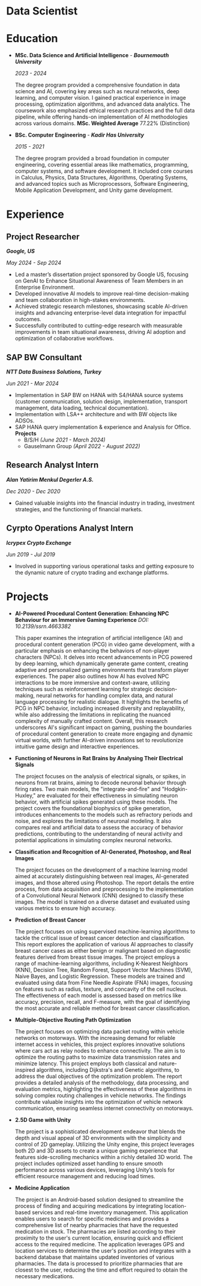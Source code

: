 # Data Scientist

# Education
* **MSc. Data Science and Artificial Intelligence** - **_Bournemouth University_**

  *2023 - 2024*

  The degree program provided a comprehensive foundation in data science and AI,  covering key areas such as neural networks, deep learning, and computer          vision. I gained practical experience in image processing, optimization   algorithms, and advanced data analytics. The coursework also emphasized ethical research practices and the full data pipeline, while offering hands-on implementation of AI methodologies across various domains.
  **MSc. Weighted Average**
77.22% (Distinction)

* **BSc. Computer Engineering** - ***Kadir Has University***
 
    *2015 - 2021*

  The degree program provided a broad foundation in computer engineering, covering essential areas like mathematics, programming, computer systems, and software development. It included core courses in Calculus, Physics, Data Structures, Algorithms, Operating Systems, and advanced topics such as Microprocessors, Software Engineering, Mobile Application Development, and Unity game development.

# Experience
## Project Researcher
***Google, US***

*May 2024 - Sep 2024*

* Led a master’s dissertation project sponsored by Google US, focusing on GenAI to Enhance Situational Awareness of Team Members in an Enterprise Environment.
* Developed innovative AI models to improve real-time decision-making and team collaboration in high-stakes environments.
* Achieved strategic research milestones, showcasing scable AI-driven insights and advancing enterprise-level data integration for impactful outcomes.
*  Successfully contributed to cutting-edge research with measurable improvements in team situational awareness, driving AI adoption and optimization of collaborative workflows.

## SAP BW Consultant
***NTT Data Business Solutions, Turkey***

*Jun 2021 - Mar 2024*

* Implementation in SAP BW on HANA with S4/HANA source systems (customer communication, solution design, implementation, transport management, data loading, technical documentation).
* Implementation with LSA++ architecture and with BW objects like ADSOs.
* SAP HANA query implementation & experience and Analysis for Office.
**Projects**
  - B/S/H *(June 2021 - March 2024)*
  - Gauselmann Group *(April 2022 - August 2022)*

 ## Research Analyst Intern
 ***Alan Yatirim Menkul Degerler A.S.***
 
 *Dec 2020 - Dec 2020*

 * Gained valuable insights into the financial industry in trading, investment strategies, and the functioning of financial markets.

## Cyrpto Operations Analyst Intern
***Icrypex Crypto Exchange***

*Jun 2019 - Jul 2019*
* Involved in supporting various operational tasks and getting exposure to the dynamic nature of crypto trading and exchange platforms.

# Projects
* **AI-Powered Procedural Content Generation: Enhancing NPC Behaviour for an Immersive Gaming Experience** *DOI: 10.2139/ssrn.4663382*

  This paper examines the integration of artificial intelligence (AI) and procedural content generation (PCG) in video game development, with a particular emphasis on enhancing the behaviors of non-player characters (NPCs). It delves into recent advancements in PCG powered by deep learning, which dynamically generate game content, creating adaptive and personalized gaming environments that transform player experiences. The paper also outlines how AI has evolved NPC interactions to be more immersive and context-aware, utilizing techniques such as reinforcement learning for strategic decision-making, neural networks for handling complex data, and natural language processing for realistic dialogue. It highlights the benefits of PCG in NPC behavior, including increased diversity and replayability, while also addressing the limitations in replicating the nuanced complexity of manually crafted content. Overall, this research underscores AI's significant impact on gaming, pushing the boundaries of procedural content generation to create more engaging and dynamic virtual worlds, with further AI-driven innovations set to revolutionize intuitive game design and interactive experiences.

* **Functioning of Neurons in Rat Brains by Analysing Their Electrical Signals**

  The project focuses on the analysis of electrical signals, or spikes, in neurons from rat brains, aiming to decode neuronal behavior through firing rates. Two main models, the "integrate-and-fire" and "Hodgkin-Huxley," are evaluated for their effectiveness in simulating neuron behavior, with artificial spikes generated using these models. The project covers the foundational biophysics of spike generation, introduces enhancements to the models such as refractory periods and noise, and explores the limitations of neuronal modeling. It also compares real and artificial data to assess the accuracy of behavior predictions, contributing to the understanding of neural activity and potential applications in simulating complex neuronal networks.

* **Classification and Recognition of AI-Generated, Photoshop, and Real Images**

  The project focuses on the development of a machine learning model aimed at accurately distinguishing between real images, AI-generated images, and those altered using Photoshop. The report details the entire process, from data acquisition and preprocessing to the implementation of a Convolutional Neural Network (CNN) designed to classify these images. The model is trained on a diverse dataset and evaluated using various metrics to ensure high accuracy.

* **Prediction of Breast Cancer**

  The project focuses on using supervised machine-learning algorithms to tackle the critical issue of breast cancer detection and classification. This report explores the application of various AI approaches to classify breast cancer cases as either benign or malignant based on diagnostic features derived from breast tissue images. The project employs a range of machine-learning algorithms, including K-Nearest Neighbors (KNN), Decision Tree, Random Forest, Support Vector Machines (SVM), Naive Bayes, and Logistic Regression. These models are trained and evaluated using data from Fine Needle Aspirate (FNA) images, focusing on features such as radius, texture, and concavity of the cell nucleus. The effectiveness of each model is assessed based on metrics like accuracy, precision, recall, and F-measure, with the goal of identifying the most accurate and reliable method for breast cancer classification.

* **Multiple-Objective Routing Path Optimization**

  The project focuses on optimizing data packet routing within vehicle networks on motorways. With the increasing demand for reliable internet access in vehicles, this project explores innovative solutions where cars act as relay nodes to enhance connectivity. The aim is to optimize the routing paths to maximize data transmission rates and minimize latency. This project employs both classical and nature-inspired algorithms, including Dijkstra's and Genetic algorithms, to address the dual objectives of the optimization problem. The report provides a detailed analysis of the methodology, data processing, and evaluation metrics, highlighting the effectiveness of these algorithms in solving complex routing challenges in vehicle networks. The findings contribute valuable insights into the optimization of vehicle network communication, ensuring seamless internet connectivity on motorways.

* **2.5D Game with Unity**

  The project is a sophisticated development endeavor that blends the depth and visual appeal of 3D environments with the simplicity and control of 2D gameplay. Utilizing the Unity engine, this project leverages both 2D and 3D assets to create a unique gaming experience that features side-scrolling mechanics within a richly detailed 3D world.  The project includes optimized asset handling to ensure smooth performance across various devices, leveraging Unity’s tools for efficient resource management and reducing load times.

* **Medicine Application**

  The project is an Android-based solution designed to streamline the process of finding and acquiring medications by integrating location-based services and real-time inventory management. This application enables users to search for specific medicines and provides a comprehensive list of nearby pharmacies that have the requested medication in stock. The pharmacies are listed according to their proximity to the user's current location, ensuring quick and efficient access to the required medicine. The application leverages GPS and location services to determine the user's position and integrates with a backend database that maintains updated inventories of various pharmacies. The data is processed to prioritize pharmacies that are closest to the user, reducing the time and effort required to obtain the necessary medications.
